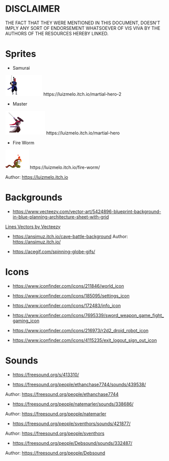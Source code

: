# DISCLAIMER

THE FACT THAT THEY WERE MENTIONED IN THIS DOCUMENT, DOESN'T IMPLY ANY SORT OF ENDORSEMENT WHATSOEVER OF VIS VIVA BY THE AUTHORS OF THE RESOURCES HEREBY LINKED.

# Sprites 

* Samurai
<img src="./battle-units/samurai/attack.gif">
https://luizmelo.itch.io/martial-hero-2

* Master
<img src="./battle-units/master/attack.gif">
https://luizmelo.itch.io/martial-hero

* Fire Worm
<img src="./battle-units/fire-worm/attack.gif">
https://luizmelo.itch.io/fire-worm/

Author: https://luizmelo.itch.io

# Backgrounds 

* https://www.vecteezy.com/vector-art/5424896-blueprint-background-in-blue-planning-architecture-sheet-with-grid

<a href="https://www.vecteezy.com/free-vector/lines">Lines Vectors by Vecteezy</a>

* https://ansimuz.itch.io/cave-battle-background
Author: https://ansimuz.itch.io/

* https://acegif.com/spinning-globe-gifs/


# Icons 

* https://www.iconfinder.com/icons/211846/world_icon

* https://www.iconfinder.com/icons/185095/settings_icon

* https://www.iconfinder.com/icons/172483/info_icon

* https://www.iconfinder.com/icons/7695339/sword_weapon_game_fight_gaming_icon

* https://www.iconfinder.com/icons/216973/r2d2_droid_robot_icon

* https://www.iconfinder.com/icons/4115235/exit_logout_sign_out_icon


# Sounds 
* https://freesound.org/s/413310/

* https://freesound.org/people/ethanchase7744/sounds/439538/

Author: https://freesound.org/people/ethanchase7744

* https://freesound.org/people/natemarler/sounds/338686/

Author: https://freesound.org/people/natemarler

* https://freesound.org/people/sventhors/sounds/421877/

Author: https://freesound.org/people/sventhors

* https://freesound.org/people/Debsound/sounds/332487/

Author: https://freesound.org/people/Debsound